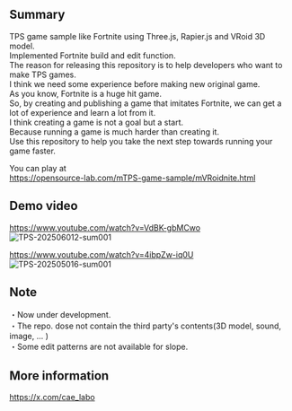 ## Summary
TPS game sample like Fortnite using Three.js, Rapier.js and VRoid 3D model.  
Implemented Fortnite build and edit function.  
The reason for releasing this repository is to help developers who want to make TPS games.  
I think we need some experience before making new original game.  
As you know, Fortnite is a huge hit game.  
So, by creating and publishing a game that imitates Fortnite, we can get a lot of experience and learn a lot from it.  
I think creating a game is not a goal but a start.  
Because running a game is much harder than creating it.  
Use this repository to help you take the next step towards running your game faster.  

  
You can play at  
https://opensource-lab.com/mTPS-game-sample/mVRoidnite.html  

## Demo video  
https://www.youtube.com/watch?v=VdBK-gbMCwo  
![TPS-202506012-sum001](https://github.com/user-attachments/assets/1f4c428c-499b-4abd-b1b3-cf5d806b1bdc)  

https://www.youtube.com/watch?v=4ibpZw-iq0U    
![TPS-202505016-sum001](https://github.com/user-attachments/assets/19f89e2b-e8ae-47af-93b6-0b95bc228274)  

## Note  
・Now under development.  
・The repo. dose not contain the third party's contents(3D model, sound, image, ... )  
・Some edit patterns are not available for slope.

## More information  
https://x.com/cae_labo


  
